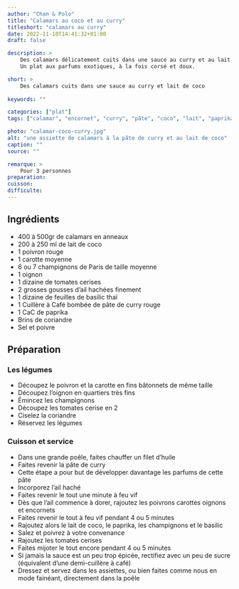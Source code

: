 ```yaml
---
author: "Chan & Polo"
title: "Calamars au coco et au curry"
titleshort: "calamars au curry"
date: 2022-11-10T14:41:32+01:00
draft: false

description: >
    Des calamars délicatement cuits dans une sauce au curry et au lait de coco.<br>
    Un plat aux parfums exotiques, à la fois corsé et doux.

short: >
    Des calamars cuits dans une sauce au curry et lait de coco
    
keywords: ""

categories: ["plat"]
tags: ["calamar", "encornet", "curry", "pâte", "coco", "lait", "paprika", "tomate", "ail", "coriandre", "poivron", "champignon", "oignon", "parfum"]

photo: "calamar-coco-curry.jpg"
alt: "une assiette de calamars à la pâte de curry et au lait de coco"
caption: ""
source: ""

remarque: >
    Pour 3 personnes
preparation: 
cuisson: 
difficulte:
---
```



## Ingrédients
- 400 à 500gr de calamars en anneaux
- 200 à 250 ml de lait de coco
- 1 poivron rouge
- 1 carotte moyenne
- 6 ou 7 champignons de Paris de taille moyenne
- 1 oignon
- 1 dizaine de tomates cerises
- 2 grosses gousses d’ail hachées finement
- 1 dizaine de feuilles de basilic thaï
- 1 Cuillère à Café bombée de pâte de curry rouge
- 1 CaC de paprika
- Brins de coriandre
- Sel et poivre

## Préparation
### Les légumes
- Découpez le poivron et la carotte en fins bâtonnets de même taille
- Découpez l’oignon en quartiers très fins
- Émincez les champignons
- Découpez les tomates cerise en 2
- Ciselez la coriandre
- Réservez les légumes
### Cuisson et service
- Dans une grande poêle, faites chauffer un filet d’huile
- Faites revenir la pâte de curry
- Cette étape a pour but de développer davantage les parfums de cette pâte
- Incorporez l’ail haché
- Faites revenir le tout une minute à feu vif
- Dès que l’ail commence à dorer, rajoutez les poivrons carottes oignons et encornets
- Faites revenir le tout à feu vif pendant 4 ou 5 minutes
- Rajoutez alors le lait de coco, le paprika, les champignons et le basilic
- Salez et poivrez à votre convenance
- Rajoutez les tomates cerises
- Faites mijoter le tout encore pendant 4 ou 5 minutes
- Si jamais la sauce est un peu trop épicée, rectifiez avec un peu de sucre (équivalent d’une demi-cuillère à café)
- Dressez et servez dans les assiettes, ou bien faites comme nous en mode fainéant, directement dans la poêle
